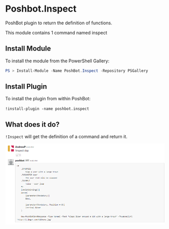 # Poshbot.Inspect

PoshBot plugin to return the definition of functions.

This module contains 1 command named inspect

## Install Module

To install the module from the PowerShell Gallery:

```powershell
PS > Install-Module -Name PoshBot.Inspect -Repository PSGallery
```

## Install Plugin

To install the plugin from within PoshBot:

`!install-plugin -name poshbot.inspect`

## What does it do?

`!Inspect` will get the definition of a command and return it.

![Inspect a command](example.png)
